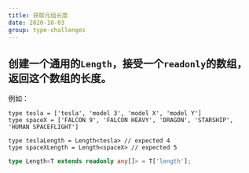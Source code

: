 ```yaml
---
title: 获取元组长度
date: 2020-10-03
group: type-challenges
---
```


## 创建一个通用的`Length`，接受一个`readonly`的数组，返回这个数组的长度。

例如：

```
type tesla = ['tesla', 'model 3', 'model X', 'model Y']
type spaceX = ['FALCON 9', 'FALCON HEAVY', 'DRAGON', 'STARSHIP', 'HUMAN SPACEFLIGHT']

type teslaLength = Length<tesla> // expected 4
type spaceXLength = Length<spaceX> // expected 5
```

```typescript
type Length<T extends readonly any[]> = T['length'];
```
